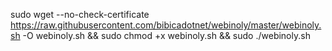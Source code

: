 sudo wget --no-check-certificate https://raw.githubusercontent.com/bibicadotnet/webinoly/master/webinoly.sh -O webinoly.sh && sudo chmod +x webinoly.sh && sudo ./webinoly.sh
